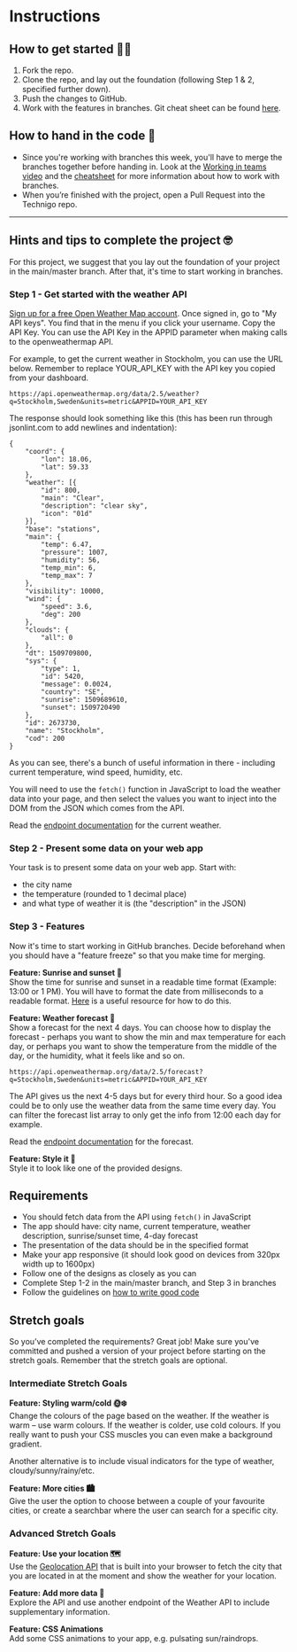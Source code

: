 # Instructions
<!-- Done -->
<!-- Start out with signing up for a [free Open Weather Map](https://home.openweathermap.org/users/sign_up "free Open Weather Map") account, as it can take up to a few hours for the API key to be activated.

API-key: 1e48fdf267ccc8ee33c1c78150dcbab1

We've asked a couple of different designers to do their take on this project. It's a great practice in implementing someone else's design. You will find their designs in the design folder in the repo along with some design assets. Decide which design you want to implement - and follow the design as closely as you can. -->

## How to get started 💪🏼

1. Fork the repo.
2. Clone the repo, and lay out the foundation (following Step 1 & 2, specified further down).
3. Push the changes to GitHub.
4. Work with the features in branches. Git cheat sheet can be found [here](https://www.notion.so/424c3528791e42d0a7daabe6f0b5a308?pvs=21).

## How to hand in the code 🎯

- Since you're working with branches this week, you'll have to merge the branches together before handing in. Look at the [Working in teams video](https://www.notion.so/46b2f4e4a01847a8bf575f9904739088?pvs=21) and the [cheatsheet](https://www.notion.so/424c3528791e42d0a7daabe6f0b5a308?pvs=21) for more information about how to work with branches.
- When you’re finished with the project, open a Pull Request into the Technigo repo.

---

## Hints and tips to complete the project 🤓
For this project, we suggest that you lay out the foundation of your project in the main/master branch. After that, it's time to start working in branches.

### Step 1 - Get started with the weather API
[Sign up for a free Open Weather Map account](https://home.openweathermap.org/users/sign_up). Once signed in, go to "My API keys". You find that in the menu if you click your username. Copy the API Key. You can use the API Key in the APPID parameter when making calls to the openweathermap API.

For example, to get the current weather in Stockholm, you can use the URL below. Remember to replace YOUR_API_KEY with the API key you copied from your dashboard.

```
https://api.openweathermap.org/data/2.5/weather?q=Stockholm,Sweden&units=metric&APPID=YOUR_API_KEY
```

The response should look something like this (this has been run through jsonlint.com to add newlines and indentation):

```
{
	"coord": {
		"lon": 18.06,
		"lat": 59.33
	},
	"weather": [{
		"id": 800,
		"main": "Clear",
		"description": "clear sky",
		"icon": "01d"
	}],
	"base": "stations",
	"main": {
		"temp": 6.47,
		"pressure": 1007,
		"humidity": 56,
		"temp_min": 6,
		"temp_max": 7
	},
	"visibility": 10000,
	"wind": {
		"speed": 3.6,
		"deg": 200
	},
	"clouds": {
		"all": 0
	},
	"dt": 1509709800,
	"sys": {
		"type": 1,
		"id": 5420,
		"message": 0.0024,
		"country": "SE",
		"sunrise": 1509689610,
		"sunset": 1509720490
	},
	"id": 2673730,
	"name": "Stockholm",
	"cod": 200
}
```

As you can see, there's a bunch of useful information in there - including current temperature, wind speed, humidity, etc.

You will need to use the `fetch()` function in JavaScript to load the weather data into your page, and then select the values you want to inject into the DOM from the JSON which comes from the API.

Read the [endpoint documentation](https://openweathermap.org/current) for the current weather.

### Step 2 - Present some data on your web app
Your task is to present some data on your web app. Start with:
- the city name
- the temperature (rounded to 1 decimal place)
- and what type of weather it is (the "description" in the JSON)

### Step 3 - Features
Now it's time to start working in GitHub branches. Decide beforehand when you should have a "feature freeze" so that you make time for merging.

**Feature: Sunrise and sunset 🌅**  
Show the time for sunrise and sunset in a readable time format (Example: 13:00 or 1 PM). You will have to format the date from milliseconds to a readable format. [Here](https://developer.mozilla.org/en-US/docs/Web/JavaScript/Reference/Global_Objects/Date "Here") is a useful resource for how to do this.

**Feature: Weather forecast 📅**  
Show a forecast for the next 4 days. You can choose how to display the forecast - perhaps you want to show the min and max temperature for each day, or perhaps you want to show the temperature from the middle of the day, or the humidity, what it feels like and so on.

```
https://api.openweathermap.org/data/2.5/forecast?q=Stockholm,Sweden&units=metric&APPID=YOUR_API_KEY
```

The API gives us the next 4-5 days but for every third hour. So a good idea could be to only use the weather data from the same time every day. You can filter the forecast list array to only get the info from 12:00 each day for example. 

Read the [endpoint documentation](https://openweathermap.org/forecast5 "endpoint documentation") for the forecast.

**Feature: Style it 🎨**  
Style it to look like one of the provided designs.

## Requirements
- You should fetch data from the API using `fetch()` in JavaScript
- The app should have: city name, current temperature, weather description, sunrise/sunset time, 4-day forecast
- The presentation of the data should be in the specified format
- Make your app responsive (it should look good on devices from 320px width up to 1600px)
- Follow one of the designs as closely as you can
- Complete Step 1-2 in the main/master branch, and Step 3 in branches
- Follow the guidelines on [how to write good code](https://www.notion.so/Guidelines-for-how-to-write-good-code-59abdd4307a24f5ca7914d566326f4df?pvs=4 "how to write good code")

## Stretch goals
So you’ve completed the requirements? Great job! Make sure you've committed and pushed a version of your project before starting on the stretch goals. Remember that the stretch goals are optional.

### Intermediate Stretch Goals
**Feature: Styling warm/cold 🌞❄️**  
Change the colours of the page based on the weather. If the weather is warm – use warm colours. If the weather is colder, use cold colours. If you really want to push your CSS muscles you can even make a background gradient.

Another alternative is to include visual indicators for the type of weather, cloudy/sunny/rainy/etc.

**Feature: More cities 🏙️**  
Give the user the option to choose between a couple of your favourite cities, or create a searchbar where the user can search for a specific city.

### Advanced Stretch Goals
**Feature: Use your location 🗺️**  
Use the [Geolocation API](https://www.w3schools.com/html/html5_geolocation.asp "Geolocation API") that is built into your browser to fetch the city that you are located in at the moment and show the weather for your location.

**Feature: Add more data 💽**  
Explore the API and use another endpoint of the Weather API to include supplementary information.

**Feature: CSS Animations**  
Add some CSS animations to your app, e.g. pulsating sun/raindrops.
